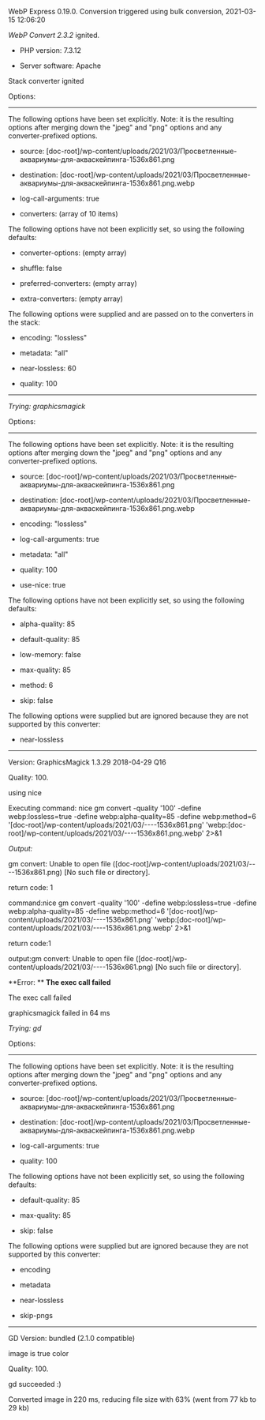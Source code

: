 WebP Express 0.19.0. Conversion triggered using bulk conversion, 2021-03-15 12:06:20

*WebP Convert 2.3.2*  ignited.
- PHP version: 7.3.12
- Server software: Apache

Stack converter ignited

Options:
------------
The following options have been set explicitly. Note: it is the resulting options after merging down the "jpeg" and "png" options and any converter-prefixed options.
- source: [doc-root]/wp-content/uploads/2021/03/Просветленные-аквариумы-для-акваскейпинга-1536x861.png
- destination: [doc-root]/wp-content/uploads/2021/03/Просветленные-аквариумы-для-акваскейпинга-1536x861.png.webp
- log-call-arguments: true
- converters: (array of 10 items)

The following options have not been explicitly set, so using the following defaults:
- converter-options: (empty array)
- shuffle: false
- preferred-converters: (empty array)
- extra-converters: (empty array)

The following options were supplied and are passed on to the converters in the stack:
- encoding: "lossless"
- metadata: "all"
- near-lossless: 60
- quality: 100
------------


*Trying: graphicsmagick* 

Options:
------------
The following options have been set explicitly. Note: it is the resulting options after merging down the "jpeg" and "png" options and any converter-prefixed options.
- source: [doc-root]/wp-content/uploads/2021/03/Просветленные-аквариумы-для-акваскейпинга-1536x861.png
- destination: [doc-root]/wp-content/uploads/2021/03/Просветленные-аквариумы-для-акваскейпинга-1536x861.png.webp
- encoding: "lossless"
- log-call-arguments: true
- metadata: "all"
- quality: 100
- use-nice: true

The following options have not been explicitly set, so using the following defaults:
- alpha-quality: 85
- default-quality: 85
- low-memory: false
- max-quality: 85
- method: 6
- skip: false

The following options were supplied but are ignored because they are not supported by this converter:
- near-lossless
------------

Version: GraphicsMagick 1.3.29 2018-04-29 Q16 
Quality: 100. 
using nice
Executing command: nice gm convert -quality '100' -define webp:lossless=true -define webp:alpha-quality=85 -define webp:method=6 '[doc-root]/wp-content/uploads/2021/03/----1536x861.png' 'webp:[doc-root]/wp-content/uploads/2021/03/----1536x861.png.webp' 2>&1

*Output:* 
gm convert: Unable to open file ([doc-root]/wp-content/uploads/2021/03/----1536x861.png) [No such file or directory].

return code: 1
command:nice gm convert -quality '100' -define webp:lossless=true -define webp:alpha-quality=85 -define webp:method=6 '[doc-root]/wp-content/uploads/2021/03/----1536x861.png' 'webp:[doc-root]/wp-content/uploads/2021/03/----1536x861.png.webp' 2>&1
return code:1
output:gm convert: Unable to open file ([doc-root]/wp-content/uploads/2021/03/----1536x861.png) [No such file or directory].

**Error: ** **The exec call failed** 
The exec call failed
graphicsmagick failed in 64 ms

*Trying: gd* 

Options:
------------
The following options have been set explicitly. Note: it is the resulting options after merging down the "jpeg" and "png" options and any converter-prefixed options.
- source: [doc-root]/wp-content/uploads/2021/03/Просветленные-аквариумы-для-акваскейпинга-1536x861.png
- destination: [doc-root]/wp-content/uploads/2021/03/Просветленные-аквариумы-для-акваскейпинга-1536x861.png.webp
- log-call-arguments: true
- quality: 100

The following options have not been explicitly set, so using the following defaults:
- default-quality: 85
- max-quality: 85
- skip: false

The following options were supplied but are ignored because they are not supported by this converter:
- encoding
- metadata
- near-lossless
- skip-pngs
------------

GD Version: bundled (2.1.0 compatible)
image is true color
Quality: 100. 
gd succeeded :)

Converted image in 220 ms, reducing file size with 63% (went from 77 kb to 29 kb)
